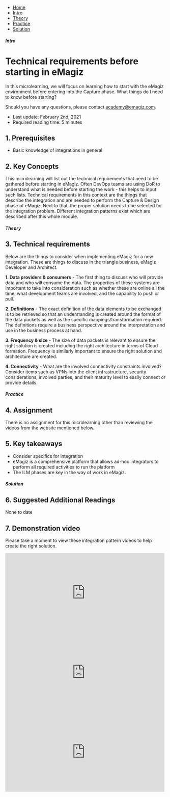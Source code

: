 <div class="ez-academy">
	<div class="ez-academy__body">
		<main class="micro-learning">
		<ul class="doc-nav">
			<li class="doc-nav__item"><a href="../../docs/microlearning/crashcourse-platform-index" class="doc-nav__link">Home</a></li>
			<li class="doc-nav__item"><a href="#intro" class="doc-nav__link">Intro</a></li>
			<li class="doc-nav__item"><a href="#theory" class="doc-nav__link">Theory</a></li>
			<li class="doc-nav__item"><a href="#practice" class="doc-nav__link">Practice</a></li>
			<li class="doc-nav__item"><a href="#solution" class="doc-nav__link">Solution</a></li>
		</ul>

<div class="doc">

##### Intro

# Technical requirements before starting in eMagiz

In this microlearning, we will focus on learning how to start with the eMagiz environment before entering into the Capture phase. What things do I need to know before starting?

Should you have any questions, please contact academy@emagiz.com.

- Last update: February 2nd, 2021
- Required reading time: 5 minutes

## 1. Prerequisites
- Basic knowledge of integrations in general

## 2. Key Concepts

This microlearning will list out the technical requirements that need to be gathered before starting in eMagiz. Often DevOps teams are using DoR to understand what is needed before starting the work - this helps to input such lists. Technical requirements in this context are the things that describe the integration and are needed to perform the Capture & Design phase of eMagiz. Next to that, the proper solution needs to be selected for the integration problem. Different integration patterns exist which are described after this whole module.  

##### Theory 
 
## 3. Technical requirements

Below are the things to consider when implementing eMagiz for a new integration. These are things to discuss in the triangle business, eMagiz Developer and Architect.

**1. Data providers & consumers** - The first thing to discuss who will provide data and who will consume the data. The properties of these systems are important to take into consideration such as whether these are online all the time, what development teams are involved, and the capability to push or pull. 

**2. Definitions** - The exact definition of the data elements to be exchanged is to be retrieved so that an understanding is created around the format of the data packets as well as the specific mappings/transformation required. The definitions require a business perspective around the interpretation and use in the business process at hand. 

**3. Frequency & size** - The size of data packets is relevant to ensure the right solution is created including the right architecture in terms of Cloud formation. Frequency is similarly important to ensure the right solution and architecture are created.

**4. Connectivity** - What are the involved connectivity constraints involved? Consider items such as VPNs into the client infrastructure, security considerations, involved parties, and their maturity level to easily connect or provide details. 

##### Practice

## 4. Assignment

There is no assignment for this microlearning other than reviewing the videos from the website mentioned below.

## 5. Key takeaways

- Consider specifics for integration
- eMagiz is a comprehensive platform that allows ad-hoc integrators to perform all required activities to run the platform
- The ILM phases are key in the way of work in eMagiz.

##### Solution

## 6. Suggested Additional Readings

None to date


## 7. Demonstration video

Please take a moment to view these integration pattern videos to help create the right solution.




<iframe width="500" height="250" src="https://www.youtube.com/embed/VRGz3z_T3mw" frameborder="0" allow="accelerometer; autoplay; clipboard-write; encrypted-media; gyroscope; picture-in-picture" allowfullscreen></iframe>


<iframe width="500" height="250" src="https://www.youtube.com/embed/8TBXq9SVdL8" frameborder="0" allow="accelerometer; autoplay; clipboard-write; encrypted-media; gyroscope; picture-in-picture" allowfullscreen></iframe>

<iframe width="500" height="250" src="https://www.youtube.com/embed/Dy7hDzdE3tI" frameborder="0" allow="accelerometer; autoplay; clipboard-write; encrypted-media; gyroscope; picture-in-picture" allowfullscreen></iframe>


</div>
</main>
</div>
</div>
